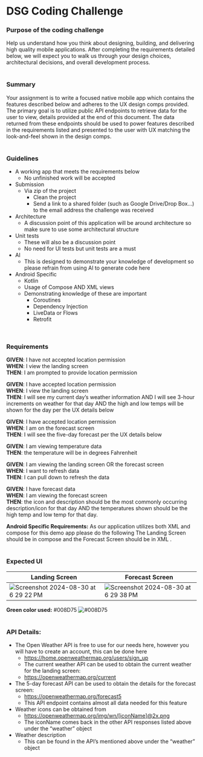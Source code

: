 # DSG Coding Challenge

### Purpose of the coding challenge
Help us understand how you think about designing, building, and delivering high quality mobile applications. After
completing the requirements detailed below, we will expect you to walk us through your design choices, architectural
decisions, and overall development process.
<br>
<br>

### Summary
Your assignment is to write a focused native mobile app which contains the features described below and adheres to the
UX design comps provided.
The primary goal is to utilize public API endpoints to retrieve data for the user to view, details provided at the end of this
document. The data returned from these endpoints should be used to power features described in the requirements
listed and presented to the user with UX matching the look-and-feel shown in the design comps.
<br>
<br>

### Guidelines
- A working app that meets the requirements below
  - No unfinished work will be accepted
- Submission
  - Via zip of the project
    - Clean the project
    - Send a link to a shared folder (such as Google Drive/Drop Box...) to the email address the
challenge was received
- Architecture
  - A discussion point of this application will be around architecture so make sure to use some architectural
structure
- Unit tests
  - These will also be a discussion point
  - No need for UI tests but unit tests are a must
- AI
  - This is designed to demonstrate your knowledge of development so please refrain from using AI to
generate code here
- Android Specific
  - Kotlin
  - Usage of Compose AND XML views
  - Demonstrating knowledge of these are important
    - Coroutines
    - Dependency Injection
    - LiveData or Flows
    - Retrofit
<br>

### Requirements
**GIVEN**: I have not accepted location permission\
**WHEN**: I view the landing screen\
**THEN**: I am prompted to provide location permission

**GIVEN**: I have accepted location permission\
**WHEN**: I view the landing screen\
**THEN**: I will see my current day’s weather information AND I will see 3-hour increments on weather for that day AND the
high and low temps will be shown for the day per the UX details below

**GIVEN**: I have accepted location permission\
**WHEN**: I am on the forecast screen\
**THEN**: I will see the five-day forecast per the UX details below

**GIVEN**: I am viewing temperature data\
**THEN**: the temperature will be in degrees Fahrenheit

**GIVEN**: I am viewing the landing screen OR the forecast screen\
**WHEN**: I want to refresh data\
**THEN**: I can pull down to refresh the data

**GIVEN**: I have forecast data\
**WHEN**: I am viewing the forecast screen\
**THEN**: the icon and description should be the most commonly occurring description/icon for that day AND the
temperatures shown should be the high temp and low temp for that day.

**Android Specific Requirements:**
As our application utilizes both XML and compose for this demo app please do the following
The Landing Screen should be in compose and the Forecast Screen should be in XML .
<br>
<br>

### Expected UI
| Landing Screen | Forecast Screen |
| ------------- | ------------- |
| ![Screenshot 2024-08-30 at 6 29 22 PM](https://github.com/user-attachments/assets/d1bf8563-6581-45ef-80e3-dfa51277acf9)  | ![Screenshot 2024-08-30 at 6 29 38 PM](https://github.com/user-attachments/assets/5944e371-a08f-431e-8650-4ccbef7c5cec)  |

**Green color used:** #008D75 ![#008D75](https://via.placeholder.com/15/008D75/008D75.png)
<br>
<br>

### API Details:
- The Open Weather API is free to use for our needs here, however you will have to create an account, this can be
done here
  - https://home.openweathermap.org/users/sign_up
  - The current weather API can be used to obtain the current weather for the landing screen:
  - https://openweathermap.org/current
- The 5-day forecast API can be used to obtain the details for the forecast screen:
  - https://openweathermap.org/forecast5
  - This API endpoint contains almost all data needed for this feature
- Weather icons can be obtained from
  - https://openweathermap.org/img/wn/[iconName]@2x.png
  - The iconName comes back in the other API responses listed above under the “weather” object
- Weather description
  - This can be found in the API’s mentioned above under the “weather” object
